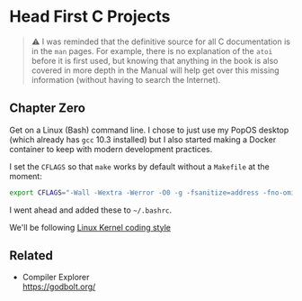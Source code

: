 # Head First C Projects

> ⚠️ 
> I was reminded that the definitive source for all C documentation is
> in the `man` pages. For example, there is no explanation of the `atoi`
> before it is first used, but knowing that anything in the book is also
> covered in more depth in the Manual will help get over this missing
> information (without having to search the Internet).

## Chapter Zero

Get on a Linux (Bash) command line. I chose to just use my PopOS
desktop (which already has `gcc` 10.3 installed) but I also started
making a Docker container to keep with modern development practices.

I set the `CFLAGS` so that `make` works by default without a `Makefile`
at the moment:

```bash
export CFLAGS="-Wall -Wextra -Werror -O0 -g -fsanitize=address -fno-omit-frame-pointer -finstrument-functions"
```

I went ahead and added these to `~/.bashrc`.

We'll be following [Linux Kernel coding style][style]

[style]: <https://www.kernel.org/doc/html/v4.10/process/coding-style.html>

## Related

* Compiler Explorer  
  <https://godbolt.org/>
